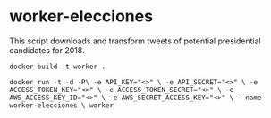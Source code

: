 # worker-elecciones

This script downloads and transform tweets of potential presidential candidates for 2018.

`docker build -t worker .`

``
docker run -t -d -P\
 -e API_KEY="<>" \
 -e API_SECRET="<>" \
 -e ACCESS_TOKEN_KEY="<>" \
 -e ACCESS_TOKEN_SECRET="<>" \
 -e AWS_ACCESS_KEY_ID="<>" \
 -e AWS_SECRET_ACCESS_KEY="<>" \
 --name worker-elecciones \
 worker
``

